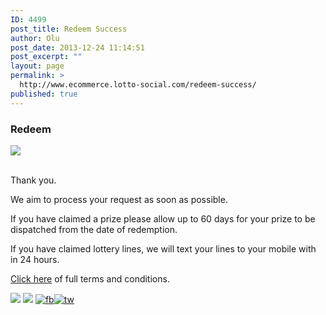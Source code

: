 ```yaml
---
ID: 4499
post_title: Redeem Success
author: Olu
post_date: 2013-12-24 11:14:51
post_excerpt: ""
layout: page
permalink: >
  http://www.ecommerce.lotto-social.com/redeem-success/
published: true
---
```

<h3 classs="blue">Redeem</h3>
<!--<h5><strong>Latest Lottery News:</strong> Jul 02 2013 | £1m lottery prize goes unclaimed >> <a href="#">Click to Read More</a></h5>-->
<div class="col-lg-12 bgDashboard paddingtb">
<div class="row">
<div class="col-lg-9 col-md-9 col-sm-9">
<img src="http://lottosocial.s3.amazonaws.com/cms2/wp-content/uploads/2013/12/cong-img.png" /><br/><br/>

<p>Thank you.</p>
<p>
We aim to process your request as soon as possible.

If you have claimed a prize please allow up to 60 days for your prize to be dispatched from the date of redemption.

If you have claimed lottery lines, we will text your lines to your mobile with in 24 hours.</p>

<a href="http://dev.lotto-social.com/terms-and-conditions-for-lottery-syndicate-service/">Click here</a> of full terms and conditions.
</div>


<div class="col-lg-3 col-md-3 col-sm-3 center">
<a href="http://www.dev.lotto-social.comrefer-a-friend"><img src="http://lottosocial.s3.amazonaws.com/cms2/wp-content/uploads/2013/11/refer_friend.jpg"/></a>
<a href="http://www.dev.lotto-social.comtestimonial/"><img src="http://lottosocial.s3.amazonaws.com/cms2/wp-content/uploads/2013/11/testimonials.jpg"/></a>
<a href="https://www.facebook.com/lottobytext"><img src="http://lottosocial.s3.amazonaws.com/cms2/wp-content/uploads/2013/12/like-us.png" alt="fb" class="col-sm-6 col-sm-offset-0 col-xs-4 col-xs-offset-1" /></a><a href="https://twitter.com/LottoByTextUK"><img src="http://lottosocial.s3.amazonaws.com/cms2/wp-content/uploads/2013/12/follow-us.png" class="col-sm-6 col-sm-offset-0 col-xs-4 col-xs-offset-1" alt="tw" class="col-xs-6" /></a>

</div>
</div>
</div>